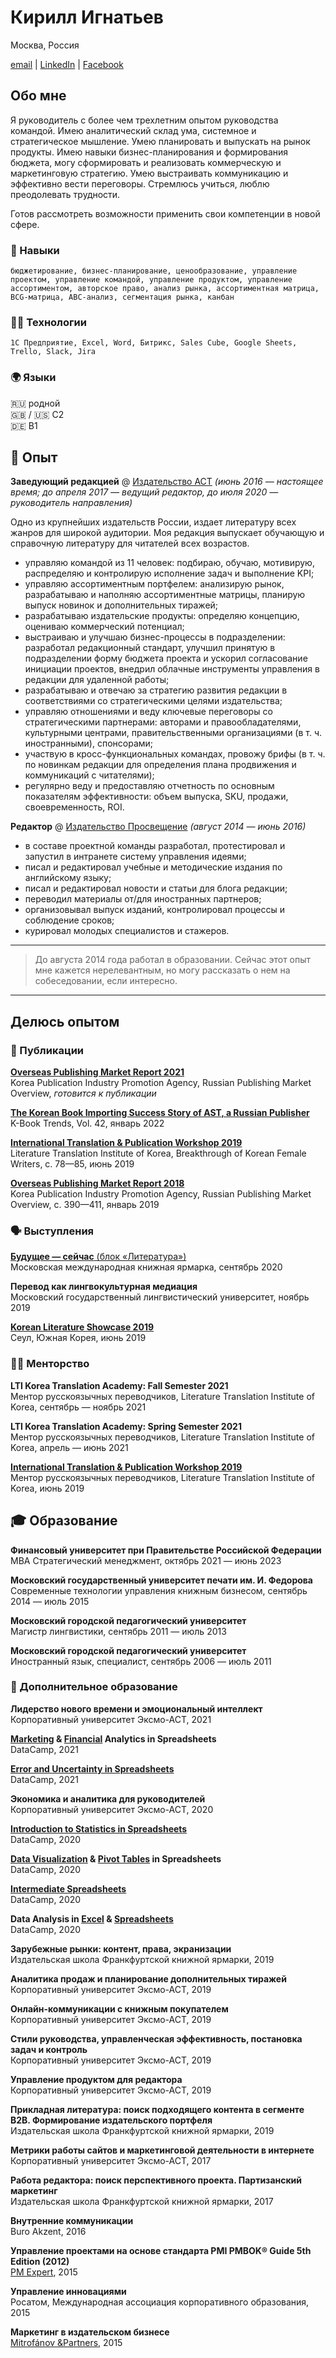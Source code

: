 # Кирилл Игнатьев

Москва, Россия

[email](mailto:kvignatyev@gmail.com) | [LinkedIn](https://www.linkedin.com/in/kirill-ignatyev/) | [Facebook](https://www.facebook.com/kirill.ignatiev)

## Обо мне

Я руководитель с более чем трехлетним опытом руководства командой. Имею аналитический склад ума, системное и стратегическое мышление. Умею планировать и выпускать на рынок продукты. Имею навыки бизнес-планирования и формирования бюджета, могу сформировать и реализовать коммерческую и маркетинговую стратегию. Умею выстраивать коммуникацию и эффективно вести переговоры. Стремлюсь учиться, люблю преодолевать трудности.

Готов рассмотреть возможности применить свои компетенции в новой сфере.

### 🤹 Навыки

`бюджетирование, бизнес-планирование, ценообразование, управление проектом, управление командой, управление продуктом, управление ассортиментом, авторское право, анализ рынка, ассортиментная матрица, BCG-матрица, ABC-анализ, сегментация рынка, канбан`

### 👨‍💻 Технологии

`1С Предприятие, Excel, Word, Битрикс, Sales Cube, Google Sheets, Trello, Slack, Jira`

### 🌍 Языки

🇷🇺 родной  
🇬🇧 / 🇺🇸 C2  
🇩🇪 B1

## 👔 Опыт

**Заведующий редакцией** @ [Издательство АСТ](https://www.ast.ru)
*(июнь 2016 — настоящее время; до апреля 2017 — ведущий редактор, до июля 2020 — руководитель направления)*

Одно из крупнейших издательств России, издает литературу всех жанров для широкой аудитории. Моя редакция выпускает обучающую и справочную литературу для читателей всех возрастов.

* управляю командой из 11 человек: подбираю, обучаю, мотивирую, распределяю и контролирую исполнение задач и выполнение KPI;
* управляю ассортиментным портфелем: анализирую рынок, разрабатываю и наполняю ассортиментные матрицы, планирую выпуск новинок и дополнительных тиражей;
* разрабатываю издательские продукты: определяю концепцию, оцениваю коммерческий потенциал;
* выстраиваю и улучшаю бизнес-процессы в подразделении: разработал редакционный стандарт, улучшил принятую в подразделении форму бюджета проекта и ускорил согласование инициации проектов, внедрил облачные инструменты управления в редакции для удаленной работы;
* разрабатываю и отвечаю за стратегию развития редакции в соответствиями со стратегическими целями издательства;
* управляю отношениями и веду ключевые переговоры со стратегическими партнерами: авторами и правообладателями, культурными центрами, правительственными организациями (в т. ч. иностранными), спонсорами;
* участвую в кросс-функциональных командах, провожу брифы (в т. ч. по новинкам редакции для определения плана продвижения и коммуникаций с читателями);
* регулярно веду и предоставляю отчетность по основным показателям эффективности: объем выпуска, SKU, продажи, своевременность, ROI.

**Редактор** @ [Издательство Просвещение](https://www.prosv.ru)
*(август 2014 — июнь 2016)*

* в составе проектной команды разработал, протестировал и запустил в интранете систему управления идеями;
* писал и редактировал учебные и методические издания по английскому языку;
* писал и редактировал новости и статьи для блога редакции;
* переводил материалы от/для иностранных партнеров;
* организовывал выпуск изданий, контролировал процессы и соблюдение сроков;
* курировал молодых специалистов и стажеров.

___
> До августа 2014 года работал в образовании. Сейчас этот опыт мне кажется нерелевантным, но могу рассказать о нем на собеседовании, если интересно.

___

## Делюсь опытом

### 📰 Публикации

[**Overseas Publishing Market Report 2021**](about:blank)  
Korea Publication Industry Promotion Agency, Russian Publishing Market Overview, *готовится к публикации*

[**The Korean Book Importing Success Story of AST, a Russian Publisher**](https://www.kbook-eng.or.kr/sub/trend.php?ptype=view&idx=902&page=&code=trend&total_searchkey=Play)  
K-Book Trends, Vol. 42, январь 2022

[**International Translation & Publication Workshop 2019**](https://www.google.com/url?sa=t&rct=j&q=&esrc=s&source=web&cd=&ved=2ahUKEwiwnq3bls31AhWOLewKHanHDCUQFnoECAUQAQ&url=https%3A%2F%2Fwww.ltikorea.or.kr%2FfileDownloadCont.do%3FbbsIdx%3D9372&usg=AOvVaw1pioJG1fulRsCZohpEOsZf)  
Literature Translation Institute of Korea, Breakthrough of Korean Female Writers, с. 78—85, июнь 2019

[**Overseas Publishing Market Report 2018**](https://www.kpipa.or.kr/info/studyrepotView.do?board_id=51&article_id=85450&pageInfo.page=&search_cond=&search_text=2018&list_no=3)  
Korea Publication Industry Promotion Agency, Russian Publishing Market Overview, с. 390—411, январь 2019

### 🗣️ Выступления

[**Будущее — сейчас** (блок «Литература»)](https://www.mibf.info/kr)  
Московская международная книжная ярмарка, сентябрь 2020

**Перевод как лингвокультурная медиация**  
Московский государственный лингвистический университет, ноябрь 2019

[**Korean Literature Showcase 2019**](https://www.ltikorea.or.kr/en/pages/event/eventView.do?eventIdx=4736)  
Сеул, Южная Корея, июнь 2019

### 👨‍🏫 Менторство

**LTI Korea Translation Academy: Fall Semester 2021**  
Ментор русскоязычных переводчиков, Literature Translation Institute of Korea, сентябрь — ноябрь 2021

**LTI Korea Translation Academy: Spring Semester 2021**  
Ментор русскоязычных переводчиков, Literature Translation Institute of Korea, апрель — июнь 2021

[**International Translation & Publication Workshop 2019**](https://www.google.com/url?sa=t&rct=j&q=&esrc=s&source=web&cd=&ved=2ahUKEwiwnq3bls31AhWOLewKHanHDCUQFnoECAUQAQ&url=https%3A%2F%2Fwww.ltikorea.or.kr%2FfileDownloadCont.do%3FbbsIdx%3D9372&usg=AOvVaw1pioJG1fulRsCZohpEOsZf)  
Ментор русскоязычных переводчиков, Literature Translation Institute of Korea, июнь 2019

## 🎓 Образование

**Финансовый университет при Правительстве Российской Федерации**  
MBA Стратегический менеджмент, октябрь 2021 — июнь 2023

**Московский государственный университет печати им. И. Федорова**  
Современные технологии управления книжным бизнесом, сентябрь 2014 — июль 2015

**Московский городской педагогический университет**  
Магистр лингвистики, сентябрь 2011 — июль 2013

**Московский городской педагогический университет**  
Иностранный язык, специалист, сентябрь 2006 — июль 2011

### 🧮 Дополнительное образование

**Лидерство нового времени и эмоциональный интеллект**  
Корпоративный университет Эксмо-АСТ, 2021

**[Marketing](https://www.datacamp.com/statement-of-accomplishment/course/df9ba0aa8de7a0cc5716849c771c0f4df9986695) & [Financial](https://www.datacamp.com/statement-of-accomplishment/course/a3a097df932f16fba478f04dcfd2438e7c50b177) Analytics in Spreadsheets**  
DataCamp, 2021

**[Error and Uncertainty in Spreadsheets](https://www.datacamp.com/statement-of-accomplishment/course/f7d9089499d00990f9040e938e607352baa4e90b)**  
DataCamp, 2021

**Экономика и аналитика для руководителей**  
Корпоративный университет Эксмо-АСТ, 2020

**[Introduction to Statistics in Spreadsheets](https://www.datacamp.com/statement-of-accomplishment/course/5c4eb7f2edb27a3bbca9626e401314439336a4af)**  
DataCamp, 2020

**[Data Visualization](https://www.datacamp.com/statement-of-accomplishment/course/fac6c5de2e1c0330de836e55328b28df19420793) & [Pivot Tables](https://www.datacamp.com/statement-of-accomplishment/course/59500e9984f23d02c247ab250b3481ca67a620f5) in Spreadsheets**  
DataCamp, 2020

**[Intermediate Spreadsheets](https://www.datacamp.com/statement-of-accomplishment/course/ec82c46d34462a8c0de49a4562947c24b1df3447)**  
DataCamp, 2020

**Data Analysis in [Excel](https://www.datacamp.com/statement-of-accomplishment/course/af18f296abb33bc69e86f1dc7ac8f14bd69b4ba6) & [Spreadsheets](https://www.datacamp.com/statement-of-accomplishment/course/8fb7140e60dcfe16e8f80c62d302478afd512f11)**  
DataCamp, 2020

**Зарубежные рынки: контент, права, экранизации**  
Издательская школа Франкфуртской книжной ярмарки, 2019

**Аналитика продаж и планирование дополнительных тиражей**  
Корпоративный университет Эксмо-АСТ, 2019

**Онлайн-коммуникации с книжным покупателем**  
Корпоративный университет Эксмо-АСТ, 2019

**Стили руководства, управленческая эффективность, постановка задач и контроль**  
Корпоративный университет Эксмо-АСТ, 2019

**Управление продуктом для редактора**  
Корпоративный университет Эксмо-АСТ, 2019

**Прикладная литература: поиск подходящего контента в сегменте В2В. Формирование издательского портфеля**  
Издательская школа Франкфуртской книжной ярмарки, 2019

**Метрики работы сайтов и маркетинговой деятельности в интернете**  
Корпоративный университет Эксмо-АСТ, 2017

**Работа редактора: поиск перспективного проекта. Партизанский маркетинг**  
Издательская школа Франкфуртской книжной ярмарки, 2017

**Внутренние коммуникации**  
Buro Akzent, 2016

**Управление проектами на основе стандарта PMI PMBOK® Guide 5th Edition (2012)**  
[PM Expert](https://pm.expert), 2015

**Управление инновациями**  
Росатом, Международная ассоциация корпоративного образования, 2015

**Маркетинг в издательском бизнесе**  
[Mitrofánov &Partners](https://www.mitrofanovpartners.com), 2015
